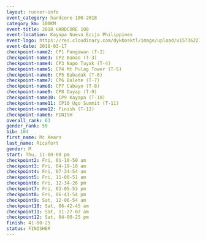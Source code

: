 ```yaml
---
layout: runner-info 
event_category: hardcore-100-2018 
category_km: 100KM 
event-title: 2018 HARDCORE 100 
event-location: Kayapa Nueva Ecija Philippines 
event-logo: https://res.cloudinary.com/dykbosktl/image/upload/v1573622785/Logo/HARDOCORE_100_LOGO_gtvcxx.jpg 
event-date: 2018-03-17 
checkpoint-name2: CP1 Pangawan (T-2) 
checkpoint-name3: CP2 Banao (T-3) 
checkpoint-name4: CP3 Napo Tuyak (T-4) 
checkpoint-name5: CP4 Mt Pulag Tower (T-5) 
checkpoint-name6: CP5 Babadak (T-6) 
checkpoint-name7: CP6 Balete (T-7) 
checkpoint-name8: CP7 Cabayo (T-8) 
checkpoint-name9: CP8 Dayap (T-9) 
checkpoint-name10: CP9 Kayapa (T-10) 
checkpoint-name11: CP10 Ugo Summit (T-11) 
checkpoint-name12: Finish (T-12) 
checkpoint-name6: FINISH
overall_rank: 63
gender_rank: 59
bib: 104
first_name: Mc Kearn
last_name: Ricafort
gender: M
start: Thu, 11-00-00 pm
checkpoint2: Fri, 01-10-50 am
checkpoint3: Fri, 04-19-18 am
checkpoint4: Fri, 07-34-54 am
checkpoint5: Fri, 11-00-51 am
checkpoint6: Fri, 12-34-26 pm
checkpoint7: Fri, 03-05-53 pm
checkpoint8: Fri, 06-41-54 pm
checkpoint9: Sat, 12-06-54 am
checkpoint10: Sat, 06-42-45 am
checkpoint11: Sat, 11-27-07 am
checkpoint12: Sat, 04-00-25 pm
finish: 41-00-25
status: FINISHER
---
```

